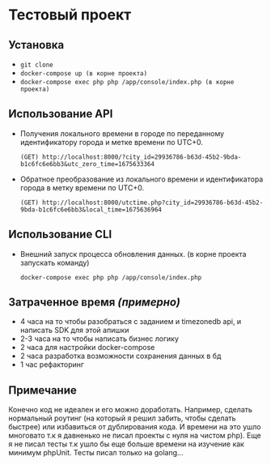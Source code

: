 # Тестовый проект

## Установка 
  - `git clone`
  - `docker-compose up (в корне проекта)`
  - `docker-compose exec php php /app/console/index.php (в корне проекта)`
  
## Использование API

  - Получения локального времени в городе по переданному идентификатору города и метке времени по UTC+0.

        (GET) http://localhost:8000/?city_id=29936786-b63d-45b2-9bda-b1c6fc6e6bb3&utc_zero_time=1675633364
        
  - Обратное преобразование из локального времени и идентификатора города в метку времени по UTC+0.
  
        (GET) http://localhost:8000/utctime.php?city_id=29936786-b63d-45b2-9bda-b1c6fc6e6bb3&local_time=1675636964

## Использование CLI

  - Внешний запуск процесса обновления данных. (в корне проекта запускать команду)

        docker-compose exec php php /app/console/index.php 

## Затраченное время *(примерно)*

  - 4 часа на то чтобы разобраться с заданием и timezonedb api, и написать SDK для этой апишки
  - 2-3 часа на то чтобы написать бизнес логику
  - 2 часа для настройки docker-compose 
  - 2 часа разработка возможности сохранения данных в бд 
  - 1 час рефакторинг 
  
## Примечание

  Конечно код не идеален и его можно доработать. Например, сделать нормальный роутинг (на который я решил забить, чтобы сделать быстрее) или избавиться от дублирования кода.
  И времени на это ушло многовато т.к я давненько не писал проекты с нуля на чистом php). Еще я не писал тесты т.к ушло бы еще больше времени на изучение как минимум phpUnit. Тесты писал только на golang...
